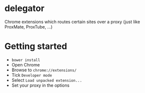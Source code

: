 delegator
=========

Chrome extensions which routes certain sites over a proxy (just like ProxMate, ProxTube, ...)

# Getting started

- `bower install`
- Open Chrome
- Browse to `chrome://extensions/`
- Tick `Developer mode`
- Select `Load unpacked extension...`
- Set your proxy in the options
